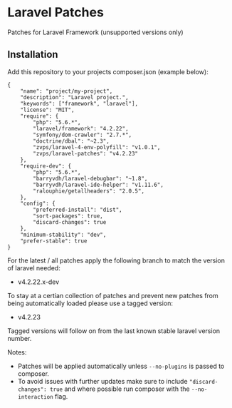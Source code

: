 # Laravel Patches

Patches for Laravel Framework (unsupported versions only)

## Installation

Add this repository to your projects composer.json (example below):

```
{
    "name": "project/my-project",
    "description": "Laravel project.",
    "keywords": ["framework", "laravel"],
    "license": "MIT",
    "require": {
        "php": "5.6.*",
        "laravel/framework": "4.2.22",
        "symfony/dom-crawler": "2.7.*",
        "doctrine/dbal": "~2.3",
        "zvps/laravel-4-env-polyfill": "v1.0.1",
        "zvps/laravel-patches": "v4.2.23"
    },
    "require-dev": {
        "php": "5.6.*",
        "barryvdh/laravel-debugbar": "~1.8",
        "barryvdh/laravel-ide-helper": "v1.11.6",
        "ralouphie/getallheaders": "2.0.5",
    },
    "config": {
        "preferred-install": "dist",
        "sort-packages": true,
        "discard-changes": true
    },
    "minimum-stability": "dev",
    "prefer-stable": true
}
```

For the latest / all patches apply the following branch to match the version of laravel needed:

 - v4.2.22.x-dev

To stay at a certian collection of patches and prevent new patches from being automatically loaded please use a tagged version:

 - v4.2.23

Tagged versions will follow on from the last known stable laravel version number.

Notes:

 - Patches will be applied automatically unless `--no-plugins` is passed to composer.
 - To avoid issues with further updates make sure to include `"discard-changes": true` and where possible run composer with the `--no-interaction` flag.
